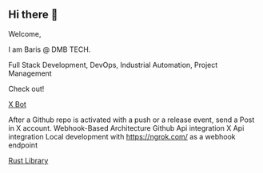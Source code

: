 ## Hi there 👋

Welcome,

I am Baris @ DMB TECH.

Full Stack Development, DevOps, Industrial Automation, Project Management

Check out!

[X Bot](https://github.com/dmbtechdev/x-bot)

After a Github repo is activated with a push or a release event, send a Post in X account.
  Webhook-Based Architecture
  Github Api integration
  X Api integration
  Local development with https://ngrok.com/ as a webhook endpoint

[Rust Library](https://github.com/dmbtechdev/Rust_Library)

<!--  
**dmbtechdev/dmbtechdev** is a ✨ _special_ ✨ repository because its `README.md` (this file) appears on your GitHub profile.

Here are some ideas to get you started:

- 🔭 I’m currently working on ...
- 🌱 I’m currently learning ...
- 👯 I’m looking to collaborate on ...
- 🤔 I’m looking for help with ...
- 💬 Ask me about ...
- 📫 How to reach me: ...
- 😄 Pronouns: ...
- ⚡ Fun fact: ...
-->
